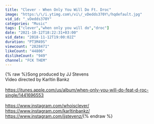 ```yaml
---
title: "Clever - When Only You Will Do Ft. Droc"
image: "https:\/\/i.ytimg.com\/vi\/_vDedds370Y\/hqdefault.jpg"
vid_id: "_vDedds370Y"
categories: "Music"
tags: ["clever","when only you will do","droc"]
date: "2021-10-12T18:22:31+03:00"
vid_date: "2018-11-12T19:00:02Z"
duration: "PT3M49S"
viewcount: "2828471"
likeCount: "44806"
dislikeCount: "949"
channel: "FCK THEM"
---
```

{% raw %}Song produced by JJ Stevens <br />Video directed by Karltin Bankz <br /><br /><a rel="nofollow" target="blank" href="https://itunes.apple.com/us/album/when-only-you-will-do-feat-d-roc-single/1441696553">https://itunes.apple.com/us/album/when-only-you-will-do-feat-d-roc-single/1441696553</a><br /><br /><a rel="nofollow" target="blank" href="https://www.instagram.com/whoisclever/">https://www.instagram.com/whoisclever/</a> <br /><a rel="nofollow" target="blank" href="https://www.instagram.com/karltinbankz/">https://www.instagram.com/karltinbankz/</a> <br /><a rel="nofollow" target="blank" href="https://www.instagram.com/jjstevenz/">https://www.instagram.com/jjstevenz/</a>{% endraw %}
